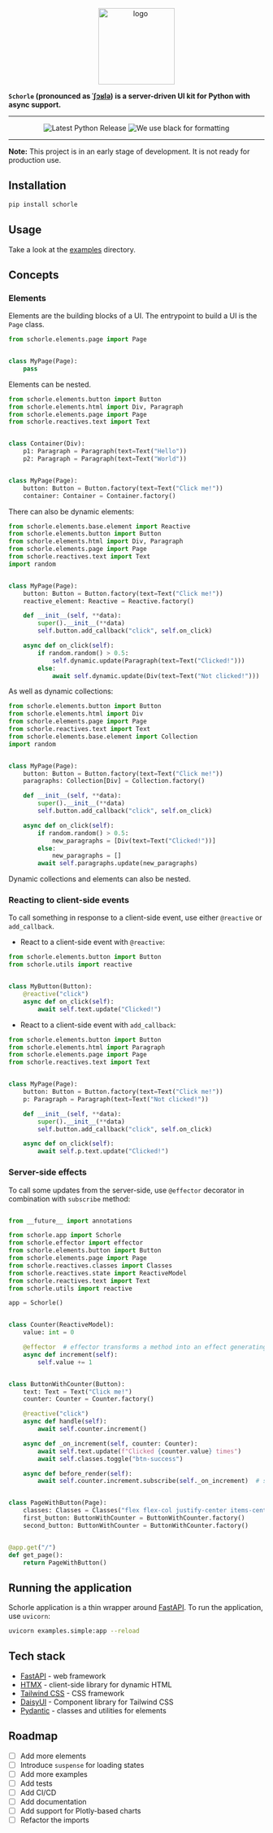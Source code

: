 <p align="center">
    <img src="https://raw.githubusercontent.com/renardeinside/schorle/main/raw/with_text.svg" class="align-center" height="150" alt="logo" />
</p>

**`Schorle` (pronounced as [ˈʃɔʁlə](https://en.wikipedia.org/wiki/Schorle)) is a server-driven UI kit for Python with
async support.**

---

<p align="center">
    <img src="https://img.shields.io/pypi/v/schorle?color=green&amp;style=for-the-badge" alt="Latest Python Release"/>
    <img src="https://img.shields.io/badge/code%20style-black-000000.svg?style=for-the-badge" alt="We use black for formatting"/>
</p>

---

**Note:** This project is in an early stage of development. It is not ready for production use.

## Installation

```bash
pip install schorle
```

## Usage

Take a look at the [examples](examples) directory.

## Concepts

### Elements

Elements are the building blocks of a UI. The entrypoint to build a UI is the `Page` class.

```python
from schorle.elements.page import Page


class MyPage(Page):
    pass

```

Elements can be nested.

```python
from schorle.elements.button import Button
from schorle.elements.html import Div, Paragraph
from schorle.elements.page import Page
from schorle.reactives.text import Text


class Container(Div):
    p1: Paragraph = Paragraph(text=Text("Hello"))
    p2: Paragraph = Paragraph(text=Text("World"))


class MyPage(Page):
    button: Button = Button.factory(text=Text("Click me!"))
    container: Container = Container.factory()
```

There can also be dynamic elements:

```python
from schorle.elements.base.element import Reactive
from schorle.elements.button import Button
from schorle.elements.html import Div, Paragraph
from schorle.elements.page import Page
from schorle.reactives.text import Text
import random


class MyPage(Page):
    button: Button = Button.factory(text=Text("Click me!"))
    reactive_element: Reactive = Reactive.factory()

    def __init__(self, **data):
        super().__init__(**data)
        self.button.add_callback("click", self.on_click)

    async def on_click(self):
        if random.random() > 0.5:
            self.dynamic.update(Paragraph(text=Text("Clicked!")))
        else:
            await self.dynamic.update(Div(text=Text("Not clicked!")))

```

As well as dynamic collections:

```python
from schorle.elements.button import Button
from schorle.elements.html import Div
from schorle.elements.page import Page
from schorle.reactives.text import Text
from schorle.elements.base.element import Collection
import random


class MyPage(Page):
    button: Button = Button.factory(text=Text("Click me!"))
    paragraphs: Collection[Div] = Collection.factory()

    def __init__(self, **data):
        super().__init__(**data)
        self.button.add_callback("click", self.on_click)

    async def on_click(self):
        if random.random() > 0.5:
            new_paragraphs = [Div(text=Text("Clicked!"))]
        else:
            new_paragraphs = []
        await self.paragraphs.update(new_paragraphs)

```

Dynamic collections and elements can also be nested.

### Reacting to client-side events

To call something in response to a client-side event, use either `@reactive` or `add_callback`.

- React to a client-side event with `@reactive`:

```python
from schorle.elements.button import Button
from schorle.utils import reactive


class MyButton(Button):
    @reactive("click")
    async def on_click(self):
        await self.text.update("Clicked!")
```

- React to a client-side event with `add_callback`:

```python
from schorle.elements.button import Button
from schorle.elements.html import Paragraph
from schorle.elements.page import Page
from schorle.reactives.text import Text


class MyPage(Page):
    button: Button = Button.factory(text=Text("Click me!"))
    p: Paragraph = Paragraph(text=Text("Not clicked!"))

    def __init__(self, **data):
        super().__init__(**data)
        self.button.add_callback("click", self.on_click)

    async def on_click(self):
        await self.p.text.update("Clicked!")
```

### Server-side effects

To call some updates from the server-side, use `@effector` decorator in combination with `subscribe` method:

```python

from __future__ import annotations

from schorle.app import Schorle
from schorle.effector import effector
from schorle.elements.button import Button
from schorle.elements.page import Page
from schorle.reactives.classes import Classes
from schorle.reactives.state import ReactiveModel
from schorle.reactives.text import Text
from schorle.utils import reactive

app = Schorle()


class Counter(ReactiveModel):
    value: int = 0

    @effector  # effector transforms a method into an effect generating function
    async def increment(self):
        self.value += 1


class ButtonWithCounter(Button):
    text: Text = Text("Click me!")
    counter: Counter = Counter.factory()

    @reactive("click")
    async def handle(self):
        await self.counter.increment()

    async def _on_increment(self, counter: Counter):
        await self.text.update(f"Clicked {counter.value} times")
        await self.classes.toggle("btn-success")

    async def before_render(self):
        await self.counter.increment.subscribe(self._on_increment)  # subscribe to the effect


class PageWithButton(Page):
    classes: Classes = Classes("flex flex-col justify-center items-center h-screen w-screen")
    first_button: ButtonWithCounter = ButtonWithCounter.factory()
    second_button: ButtonWithCounter = ButtonWithCounter.factory()


@app.get("/")
def get_page():
    return PageWithButton()

```

## Running the application

Schorle application is a thin wrapper around [FastAPI](https://fastapi.tiangolo.com/). To run the application,
use `uvicorn`:

```bash
uvicorn examples.simple:app --reload
```

## Tech stack

- [FastAPI](https://fastapi.tiangolo.com/) - web framework
- [HTMX](https://htmx.org/) - client-side library for dynamic HTML
- [Tailwind CSS](https://tailwindcss.com/) - CSS framework
- [DaisyUI](https://daisyui.com/) - Component library for Tailwind CSS
- [Pydantic](https://docs.pydantic.dev/latest/) - classes and utilities for elements


## Roadmap

- [ ] Add more elements
- [ ] Introduce `suspense` for loading states
- [ ] Add more examples
- [ ] Add tests
- [ ] Add CI/CD
- [ ] Add documentation
- [ ] Add support for Plotly-based charts
- [ ] Refactor the imports